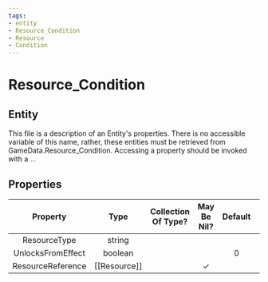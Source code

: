 ```yaml
---
tags:
- entity
- Resource_Condition
- Resource
- Condition
---
```

# Resource_Condition
## Entity
This file is a description of an Entity's properties. There is no accessible variable of this name, rather, these entities must be retrieved from GameData.Resource_Condition. Accessing a property should be invoked with a `.`.
## Properties
|	Property	|	Type	|	Collection Of Type?	|	May Be Nil?	|	Default	|	References	|	Key	|	Notes	|
|	:-:	|	:-:	|	:-:	|	:-:	|	:-:	|	:-:	|	:-:	|	-:	|
|	ResourceType	|	string	|		|		|		|	[[Resource]].ResourceType	|	✓	|	|
|	UnlocksFromEffect	|	boolean	|		|		|	0	|		|		|	|
|	ResourceReference	|	[[Resource]]	|		|	✓	|		|		|		|	|
